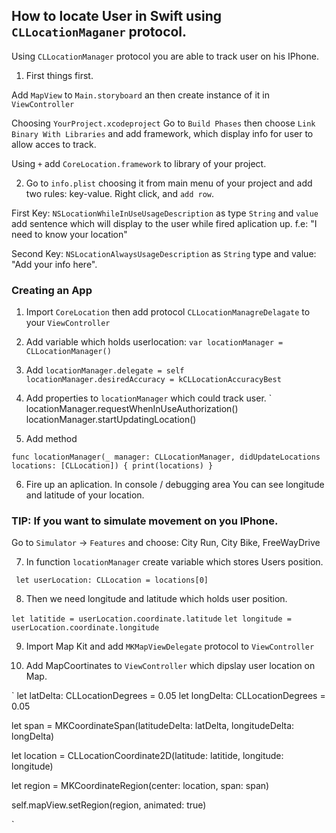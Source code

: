 ## How to locate User in Swift using `CLLocationMaganer` protocol. 

Using `CLLocationManager` protocol you are able to track user on his IPhone. 

1. First things first. 

Add `MapView` to `Main.storyboard` an then create instance of it in `ViewController`

Choosing `YourProject.xcodeproject` Go to `Build Phases` then choose `Link Binary With Libraries`
and add framework, which display info for user to allow acces to track.  

Using `+` add `CoreLocation.framework` to library of your project. 

2. Go to `info.plist` choosing it from main menu of your project and add two rules: key-value. 
Right click, and `add row`. 

First Key:
`NSLocationWhileInUseUsageDescription`
as type `String` and `value` add sentence which will display to the user while fired aplication up. 
f.e: "I need to know your location"

Second Key:
`NSLocationAlwaysUsageDescription` as `String` type and value: "Add your info here". 

### Creating an App

1. Import `CoreLocation` then add protocol `CLLocationManagreDelagate` to your `ViewController`
2. Add variable which holds userlocation: 
`var locationManager = CLLocationManager()`

3. Add 
`
locationManager.delegate = self
locationManager.desiredAccuracy = kCLLocationAccuracyBest
`

4. Add properties to `locationManager` which could track user. 
`
locationManager.requestWhenInUseAuthorization()
locationManager.startUpdatingLocation()

5. Add method

`
func locationManager(_ manager: CLLocationManager, didUpdateLocations locations: [CLLocation]) {
 print(locations)
    }
`

6. Fire up an aplication. In console / debugging area You can see longitude and latitude of your location. 

### TIP: If you want to simulate movement on you IPhone. 
Go to `Simulator` -> `Features` and choose: City Run, City Bike, FreeWayDrive

7. In function `locationManager` create variable which stores Users position. 

` let userLocation: CLLocation = locations[0]`

8. Then we need longitude and latitude which holds user position. 

`let latitide = userLocation.coordinate.latitude`
`let longitude = userLocation.coordinate.longitude` 

9. Import Map Kit and add `MKMapViewDelegate` protocol to `ViewController`

10. Add MapCoortinates to `ViewController` which dipslay user location on Map. 

`
let latDelta: CLLocationDegrees = 0.05
let longDelta: CLLocationDegrees = 0.05
        
let span = MKCoordinateSpan(latitudeDelta: latDelta, longitudeDelta: longDelta)
        
let location = CLLocationCoordinate2D(latitude: latitide, longitude: longitude)
        
let region = MKCoordinateRegion(center: location, span: span)
        
self.mapView.setRegion(region, animated: true)

`





